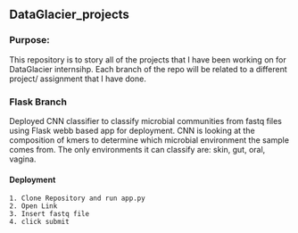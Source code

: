 ## DataGlacier_projects
### Purpose: 
This repository is to story all of the projects that I have been working on for DataGlacier internsihp. Each branch of the repo will be related to a different project/ assignment that I have done. 

### Flask Branch
Deployed CNN classifier to classify microbial communities from fastq files using Flask webb based app for deployment. CNN is looking at the composition of kmers to determine which microbial environment the sample comes from. The only environments it can classify are: skin, gut, oral, vagina. 

#### Deployment
```
1. Clone Repository and run app.py
2. Open Link
3. Insert fastq file
4. click submit
```
